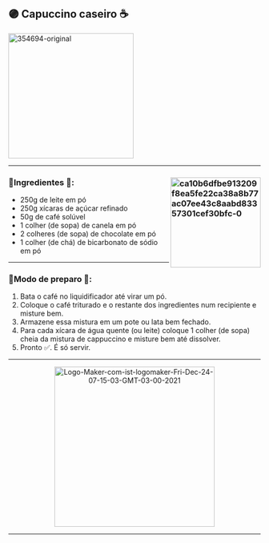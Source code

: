 ## 🟣 Capuccino caseiro ☕
<a href="https://ibb.co/0Gd5HFL">
  <img height= "250" src="https://i.ibb.co/YLqgHyS/354694-original.jpg" alt="354694-original" border="0" /></a>

---

### 🔸Ingredientes 📝: <a href="https://imgbb.com/"><img align= "right" height= "180" src="https://i.ibb.co/hgBJmJY/ca10b6dfbe913209f8ea5fe22ca38a8b77ac07ee43c8aabd83357301cef30bfc-0.png" alt="ca10b6dfbe913209f8ea5fe22ca38a8b77ac07ee43c8aabd83357301cef30bfc-0" border="0" /></a>
- 250g de leite em pó
- 250g xícaras de açúcar refinado 
- 50g de café solúvel
- 1 colher (de sopa) de canela em pó
- 2 colheres (de sopa) de chocolate em pó
- 1 colher (de chá) de bicarbonato de sódio em pó

---

### 🔸Modo de preparo 💬: 
1. Bata o café no liquidificador até virar um pó.
2. Coloque o café triturado e o restante dos ingredientes num recipiente e misture bem.
3. Armazene essa mistura em um pote ou lata bem fechado.
4. Para cada xícara de água quente (ou leite) coloque 1 colher (de sopa) cheia da mistura de cappuccino e misture bem até dissolver.
5. Pronto ✅. É só servir.

----

<div align= "center">
   <a href="https://ibb.co/sKbGLL7">
     <img height= "320" src="https://i.ibb.co/3p4qttK/Logo-Maker-com-ist-logomaker-Fri-Dec-24-07-15-03-GMT-03-00-2021.png" alt="Logo-Maker-com-ist-logomaker-Fri-Dec-24-07-15-03-GMT-03-00-2021" border="0" /></a>
</div>

---
